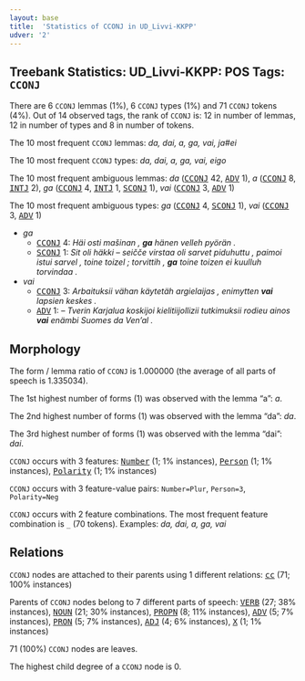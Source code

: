 ```yaml
---
layout: base
title:  'Statistics of CCONJ in UD_Livvi-KKPP'
udver: '2'
---
```


## Treebank Statistics: UD_Livvi-KKPP: POS Tags: `CCONJ`

There are 6 `CCONJ` lemmas (1%), 6 `CCONJ` types (1%) and 71 `CCONJ` tokens (4%).
Out of 14 observed tags, the rank of `CCONJ` is: 12 in number of lemmas, 12 in number of types and 8 in number of tokens.

The 10 most frequent `CCONJ` lemmas: <em>da, dai, a, ga, vai, ja#ei</em>

The 10 most frequent `CCONJ` types:  <em>da, dai, a, ga, vai, eigo</em>

The 10 most frequent ambiguous lemmas: <em>da</em> (<tt><a href="olo_kkpp-pos-CCONJ.html">CCONJ</a></tt> 42, <tt><a href="olo_kkpp-pos-ADV.html">ADV</a></tt> 1), <em>a</em> (<tt><a href="olo_kkpp-pos-CCONJ.html">CCONJ</a></tt> 8, <tt><a href="olo_kkpp-pos-INTJ.html">INTJ</a></tt> 2), <em>ga</em> (<tt><a href="olo_kkpp-pos-CCONJ.html">CCONJ</a></tt> 4, <tt><a href="olo_kkpp-pos-INTJ.html">INTJ</a></tt> 1, <tt><a href="olo_kkpp-pos-SCONJ.html">SCONJ</a></tt> 1), <em>vai</em> (<tt><a href="olo_kkpp-pos-CCONJ.html">CCONJ</a></tt> 3, <tt><a href="olo_kkpp-pos-ADV.html">ADV</a></tt> 1)

The 10 most frequent ambiguous types:  <em>ga</em> (<tt><a href="olo_kkpp-pos-CCONJ.html">CCONJ</a></tt> 4, <tt><a href="olo_kkpp-pos-SCONJ.html">SCONJ</a></tt> 1), <em>vai</em> (<tt><a href="olo_kkpp-pos-CCONJ.html">CCONJ</a></tt> 3, <tt><a href="olo_kkpp-pos-ADV.html">ADV</a></tt> 1)


* <em>ga</em>
  * <tt><a href="olo_kkpp-pos-CCONJ.html">CCONJ</a></tt> 4: <em>Häi osti mašinan , <b>ga</b> hänen velleh pyörän .</em>
  * <tt><a href="olo_kkpp-pos-SCONJ.html">SCONJ</a></tt> 1: <em>Sit oli häkki – seičče virstaa oli sarvet piduhuttu , paimoi istui sarvel , toine toizel ; torvittih , <b>ga</b> toine toizen ei kuulluh torvindaa .</em>
* <em>vai</em>
  * <tt><a href="olo_kkpp-pos-CCONJ.html">CCONJ</a></tt> 3: <em>Arbaituksii vähan käytetäh argielaijas , enimytten <b>vai</b> lapsien keskes .</em>
  * <tt><a href="olo_kkpp-pos-ADV.html">ADV</a></tt> 1: <em>– Tverin Karjalua koskijoi kielitiijollizii tutkimuksii rodieu ainos <b>vai</b> enämbi Suomes da Ven’al .</em>

## Morphology

The form / lemma ratio of `CCONJ` is 1.000000 (the average of all parts of speech is 1.335034).

The 1st highest number of forms (1) was observed with the lemma “a”: <em>a</em>.

The 2nd highest number of forms (1) was observed with the lemma “da”: <em>da</em>.

The 3rd highest number of forms (1) was observed with the lemma “dai”: <em>dai</em>.

`CCONJ` occurs with 3 features: <tt><a href="olo_kkpp-feat-Number.html">Number</a></tt> (1; 1% instances), <tt><a href="olo_kkpp-feat-Person.html">Person</a></tt> (1; 1% instances), <tt><a href="olo_kkpp-feat-Polarity.html">Polarity</a></tt> (1; 1% instances)

`CCONJ` occurs with 3 feature-value pairs: `Number=Plur`, `Person=3`, `Polarity=Neg`

`CCONJ` occurs with 2 feature combinations.
The most frequent feature combination is `_` (70 tokens).
Examples: <em>da, dai, a, ga, vai</em>


## Relations

`CCONJ` nodes are attached to their parents using 1 different relations: <tt><a href="olo_kkpp-dep-cc.html">cc</a></tt> (71; 100% instances)

Parents of `CCONJ` nodes belong to 7 different parts of speech: <tt><a href="olo_kkpp-pos-VERB.html">VERB</a></tt> (27; 38% instances), <tt><a href="olo_kkpp-pos-NOUN.html">NOUN</a></tt> (21; 30% instances), <tt><a href="olo_kkpp-pos-PROPN.html">PROPN</a></tt> (8; 11% instances), <tt><a href="olo_kkpp-pos-ADV.html">ADV</a></tt> (5; 7% instances), <tt><a href="olo_kkpp-pos-PRON.html">PRON</a></tt> (5; 7% instances), <tt><a href="olo_kkpp-pos-ADJ.html">ADJ</a></tt> (4; 6% instances), <tt><a href="olo_kkpp-pos-X.html">X</a></tt> (1; 1% instances)

71 (100%) `CCONJ` nodes are leaves.

The highest child degree of a `CCONJ` node is 0.

